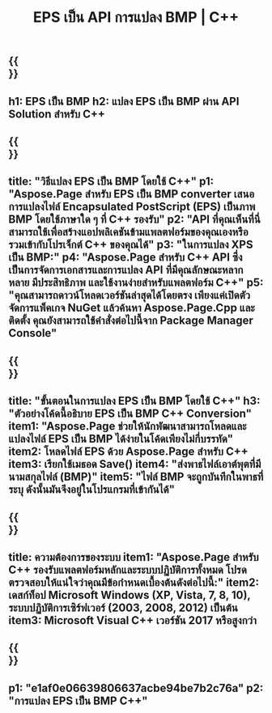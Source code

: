 ﻿---
translation: true
template: /_templates/_conversion-child-cpp.md
title: EPS เป็น API การแปลง BMP | C++
url: /cpp/conversion/eps-to-bmp/
description: การแปลง EPS เป็น BMP โดย Aspose.Page สำหรับโซลูชัน C++ API ทำงานในสภาพแวดล้อมรันไทม์ C++ สำหรับ Windows 32 บิต, Windows 64 บิต และ Linux 64 บิต
informat: EPS
outformat: BMP
otherformats: XPS PS
---

{{<section banner>}}
---
h1: EPS เป็น BMP
h2: แปลง EPS เป็น BMP ผ่าน API Solution สำหรับ C++
---

{{<section overview>}}
---
title: "วิธีแปลง EPS เป็น BMP โดยใช้ C++"
p1: "Aspose.Page สำหรับ EPS เป็น BMP converter เสนอการแปลงไฟล์ Encapsulated PostScript (EPS) เป็นภาพ BMP โดยใช้ภาษาใด ๆ ที่ C++ รองรับ"
p2: "API ที่คุณเห็นที่นี่สามารถใช้เพื่อสร้างแอปพลิเคชันข้ามแพลตฟอร์มของคุณเองหรือรวมเข้ากับโปรเจ็กต์ C++ ของคุณได้"
p3: "ในการแปลง XPS เป็น BMP:"
p4: "Aspose.Page สำหรับ C++ API ซึ่งเป็นการจัดการเอกสารและการแปลง API ที่มีคุณลักษณะหลากหลาย มีประสิทธิภาพ และใช้งานง่ายสำหรับแพลตฟอร์ม C++"
p5: "คุณสามารถดาวน์โหลดเวอร์ชันล่าสุดได้โดยตรง เพียงแค่เปิดตัวจัดการแพ็คเกจ NuGet แล้วค้นหา Aspose.Page.Cpp และติดตั้ง คุณยังสามารถใช้คำสั่งต่อไปนี้จาก Package Manager Console"
---

{{<section feature1>}}
---
title: "ขั้นตอนในการแปลง EPS เป็น BMP โดยใช้ C++"
h3: "ตัวอย่างโค้ดนี้อธิบาย EPS เป็น BMP C++ Conversion"
item1: "Aspose.Page ช่วยให้นักพัฒนาสามารถโหลดและแปลงไฟล์ EPS เป็น BMP ได้ง่ายในโค้ดเพียงไม่กี่บรรทัด"
item2: โหลดไฟล์ EPS ด้วย Aspose.Page สำหรับ C++
item3: เรียกใช้เมธอด Save()
item4: "ส่งพาธไฟล์เอาต์พุตที่มีนามสกุลไฟล์ (BMP)"
item5: "ไฟล์ BMP จะถูกบันทึกในพาธที่ระบุ ดังนั้นมันจึงอยู่ในโปรแกรมที่เข้ากันได้"
---

{{<section feature2>}}
---
title: ความต้องการของระบบ
item1: "Aspose.Page สำหรับ C++ รองรับแพลตฟอร์มหลักและระบบปฏิบัติการทั้งหมด โปรดตรวจสอบให้แน่ใจว่าคุณมีข้อกำหนดเบื้องต้นดังต่อไปนี้:"
item2: เดสก์ท็อป Microsoft Windows (XP, Vista, 7, 8, 10), ระบบปฏิบัติการเซิร์ฟเวอร์ (2003, 2008, 2012) เป็นต้น
item3: Microsoft Visual C++ เวอร์ชัน 2017 หรือสูงกว่า
---

{{<section gist>}}
---
p1: "e1af0e06639806637acbe94be7b2c76a"
p2: "การแปลง EPS เป็น BMP C++"
---
